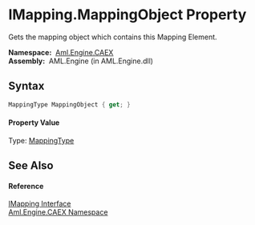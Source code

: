 IMapping.MappingObject Property
===============================
Gets the mapping object which contains this Mapping Element.

  **Namespace:**  [Aml.Engine.CAEX][1]  
  **Assembly:**  AML.Engine (in AML.Engine.dll)

Syntax
------

```csharp
MappingType MappingObject { get; }
```

#### Property Value
Type: [MappingType][2]

See Also
--------

#### Reference
[IMapping Interface][3]  
[Aml.Engine.CAEX Namespace][1]  

[1]: ../README.md
[2]: ../MappingType/README.md
[3]: README.md
[4]: https://www.automationml.org
[5]: ../../icons/logoShade.png